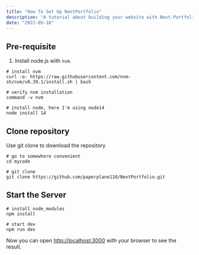 ```yaml
---
title: "How To Set Up NextPortfolio"
description: "A tutorial about building your website with Next-Portfolio"
date: "2022-05-16"
---
```


## Pre-requisite

1. Install node.js with `nvm`. 

```shell
# install nvm
curl -o- https://raw.githubusercontent.com/nvm-sh/nvm/v0.39.1/install.sh | bash

# verify nvm installation
command -v nvm

# install node, here I'm using node14
node install 14
```

## Clone repository

Use git clone to download the repository

```shell
# go to somewhere convenient
cd mycode

# git clone
git clone https://github.com/paperplane110/NextPortfolio.git
```

## Start the Server

```shell
# install node_modules
npm install

# start dev
npm run dev
```

Now you can open [http://localhost:3000](http://localhost:3000) with your browser to see the result.
